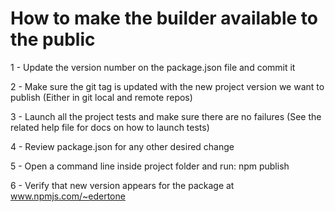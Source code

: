 # How to make the builder available to the public

1 - Update the version number on the package.json file and commit it

2 - Make sure the git tag is updated with the new project version we want to publish
	(Either in git local and remote repos)

3 - Launch all the project tests and make sure there are no failures
	(See the related help file for docs on how to launch tests)
	
4 - Review package.json for any other desired change 

5 - Open a command line inside project folder and run:
	npm publish

6 - Verify that new version appears for the package at www.npmjs.com/~edertone
